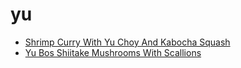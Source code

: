 # yu

 * [Shrimp Curry With Yu Choy And Kabocha Squash](../../index/s/shrimp-curry-with-yu-choy-and-kabocha-squash-232265.json)
 * [Yu Bos Shiitake Mushrooms With Scallions](../../index/y/yu-bos-shiitake-mushrooms-with-scallions-107965.json)
